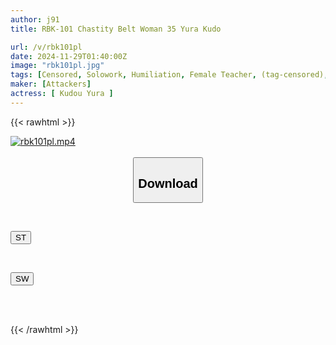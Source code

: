 ```yaml
---
author: j91
title: RBK-101 Chastity Belt Woman 35 Yura Kudo

url: /v/rbk101pl
date: 2024-11-29T01:40:00Z
image: "rbk101pl.jpg"
tags: [Censored, Solowork, Humiliation, Female Teacher, (tag-censored), Female College Student	]
maker: [Attackers]
actress: [ Kudou Yura ]
---
```



{{< rawhtml >}}

<div class="video" data-videoid="eaGrq4lyJ8tYRBG">
    <a href="javascript:;">
        <img src="/v/rbk101pl/rbk101pl.jpg" width="WIDTH" height="HEIGHT" alt="rbk101pl.mp4" loading="lazy">
    </a>
</div>

<script type="text/javascript" src="https://j91.asia/asset/on-demand-st.js"></script>

<br>
  <link rel="stylesheet" href="https://j91.asia/asset/bs5.css">
  
  <center>
  <button class="btn btn-primary" type="button" data-bs-toggle="collapse" data-bs-target=".multi-collapse" aria-expanded="false" aria-controls="multiCollapseExample1 multiCollapseExample2"><h2>Download</h2></button></center>
</p>
<div class="row">
  <div class="col">
    <div class="collapse multi-collapse" id="multiCollapseExample1">
      <div class="card card-body">
	      	      <br>
<div class="buttons">  
<p><a href="/v/rbk101pl/st.html" target="_blank"><button class="btn-hover color-3"><i class="fa fa-download"></i> ST</button></a></p></div>
    </div>
  </div>
</div>
  <div class="col">
    <div class="collapse multi-collapse" id="multiCollapseExample2">
      <div class="card card-body">
	      <br>
<div class="buttons">
<p><a href="/v/rbk101pl/sw.html" target="_blank"><button class="btn-hover color-2"><i class="fa fa-download"></i> SW</button></a></p></div>
<br><br>
      </div>
    </div>
  </div>
</div>

{{< /rawhtml >}}